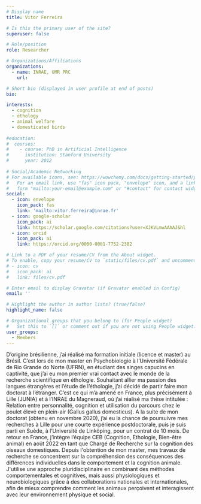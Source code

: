 ```yaml
---
# Display name
title: Vitor Ferreira

# Is this the primary user of the site?
superuser: false

# Role/position
role: Researcher

# Organizations/Affiliations
organizations:
  - name: INRAE, UMR PRC
    url: 

# Short bio (displayed in user profile at end of posts)
bio: 

interests:
  - cognition
  - ethology
  - animal welfare
  - domesticated birds
  
#education:
#  courses:
#    - course: PhD in Artificial Intelligence
#      institution: Stanford University
#      year: 2012
 
# Social/Academic Networking
# For available icons, see: https://wowchemy.com/docs/getting-started/page-builder/#icons
#   For an email link, use "fas" icon pack, "envelope" icon, and a link in the
#   form "mailto:your-email@example.com" or "#contact" for contact widget.
social:
  - icon: envelope
    icon_pack: fas
    link: 'mailto:vitor.ferreira@inrae.fr'
  - icon: google-scholar
    icon_pack: ai
    link: https://scholar.google.com/citations?user=XJKVLmwAAAAJ&hl
  - icon: orcid
    icon_pack: ai
    link: https://orcid.org/0000-0001-7752-2382

# Link to a PDF of your resume/CV from the About widget.
# To enable, copy your resume/CV to `static/files/cv.pdf` and uncomment the lines below.
# - icon: cv
#   icon_pack: ai
#   link: files/cv.pdf

# Enter email to display Gravatar (if Gravatar enabled in Config)
email: ''

# Highlight the author in author lists? (true/false)
highlight_name: false

# Organizational groups that you belong to (for People widget)
#   Set this to `[]` or comment out if you are not using People widget.
user_groups:
  - Members
---
```

D’origine brésilienne, j’ai réalisé ma formation initiale (licence et master) au Brésil. C’est lors de mon master en Psychobiologie à l’Université Fédérale de Rio Grande do Norte (UFRN), en étudiant des singes capucins en captivité, que j’ai eu mon premier vrai contact avec le monde de la recherche scientifique en éthologie. Souhaitant allier ma passion des langues étrangères et l’étude de l’éthologie, j’ai décidé de partir faire mon doctorat à l’étranger. C’est ce qui m’a amené en France, plus précisément à Lille (JUNIA) et à l’INRAE du Magneraud, où j’ai réalisé ma thèse intitulée : Relation entre personnalité, cognition et utilisation du parcours chez le poulet élevé en plein-air (Gallus gallus domesticus). A la suite de mon doctorat (obtenu en novembre 2020), j’ai eu la chance de poursuivre mes recherches à Lille pour une courte expérience postdoctorale, puis je suis parti en Suède, à l’Université de Linköping, pour un contrat de 10 mois. De retour en France, j’intègre l’équipe CEB (Cognition, Ethologie, Bien-être animal) en août 2022 en tant que Chargé de Recherche sur la cognition des oiseaux domestiques. Depuis l'obtention de mon master, mes travaux de recherche se concentrent sur la compréhension des conséquences des différences individuelles dans le comportement et la cognition animale. J'utilise une approche pluridisciplinaire en combinant des méthodes comportementales et cognitives, mais aussi physiologiques et neurobiologiques grâce à des collaborations nationales et internationales, afin de mieux comprendre comment les animaux perçoivent et interagissent avec leur environnement physique et social.